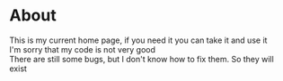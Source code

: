 # About
This is my current home page, if you need it you can take it and use it  
I'm sorry that my code is not very good  
There are still some bugs, but I don't know how to fix them. So they will exist
